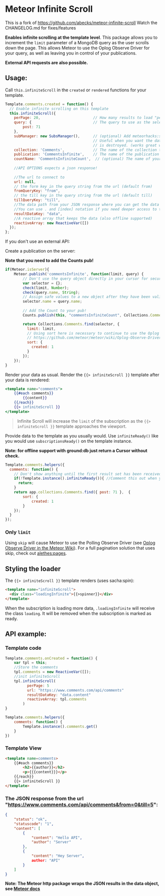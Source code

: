 # Meteor Infinite Scroll
This is a fork of https://github.com/abecks/meteor-infinite-scroll
Watch the CHANGELOG.md for fixes/features

**Enables infinite scrolling at the template level**. This package allows you to increment the `limit` parameter of a MongoDB query as the user scrolls down the page. This allows Meteor to use the Oplog Observe Driver for your query, as well as leaving you in control of your publications.

**External API requests are also possible.**

## Usage:

Call `this.infiniteScroll` in the `created` or `rendered` functions for your template.

```js
Template.comments.created = function() {
  // Enable infinite scrolling on this template
  this.infiniteScroll({
    perPage: 20,                        // How many results to load "per page", optional if using cacheLimit option in SubsManager
    query: {                            // The query to use as the selector in our collection.find() query, not supported for API
        post: 71
    },
    subManager: new SubsManager(),      // (optional) Add meteorhacks:subs-manager to set the subscription on
                                        // Useful when you want the data to persist after this template 
                                        // is destroyed. (works great with ground:db)
    collection: 'Comments',             // The name of the collection to use for counting results
    publication: 'CommentsInfinite',    // The name of the publication to subscribe.
    countName: 'CommentsInfiniteCount',  // (optional) The name of your Count pub, will use <publication>Count as default value
    
    //API OPTIONS expects a json response!
    
    //The url to connect to
    url: null,
    // the form key in the query string from the url (default from)
    fromQueryKey: "from",
    // the till key in the query string from the url (default till)
    tillQueryKey: "till",
    //The data path from your JSON response where you can get the data array.
    //You can use . and [index] notation if you need deeper access to the object
    resultDataKey: "data",
    //A reactive array that keeps the data (also offline supported)
    reactiveArray: new ReactiveVar([])
  });
};
```

If you don't use an external API:

Create a publication on the server:

**Note that you need to add the Counts pub!**

```js
if(Meteor.isServer){
    Meteor.publish('commentsInfinite', function(limit, query) {
        // Don't use the query object directly in your cursor for security!
        var selector = {};
        check(limit, Number);
        check(query.name, String);
        // Assign safe values to a new object after they have been validated
        selector.name = query.name;
        
        // Add the Count to your pub!
        Counts.publish(this, "commentsInfiniteCount", Collections.Comments.find(selector, {limit: limit}));

        return Collections.Comments.find(selector, {
          limit: limit,
          // Using sort here is necessary to continue to use the Oplog Observe Driver!
          // https://github.com/meteor/meteor/wiki/Oplog-Observe-Driver
          sort: {
            created: 1
          }
        });
    });
}
```

Render your data as usual. Render the `{{> infiniteScroll }}` template after your data is rendered:

```handlebars
<template name="comments">
    {{#each comments}}
        {{content}}
    {{/each}}
    {{> infiniteScroll }}
</template>
```
> Infinite Scroll will increase the `limit` of the subscription as the `{{> infiniteScroll }}` template approaches the viewport.

Provide data to the template as you usually would. Use `infiniteReady()` like you would use `subscriptionsReady()` on the template instance.

**Note: for offline support with ground:db just return a Cursor without check.**

```js
Template.comments.helpers({
  comments: function() {
    // Don't show anything until the first result set has been received
    if(!Template.instance().infiniteReady()){ //Comment this out when you want offline support
      return;
    }
    return app.collections.Comments.find({ post: 71 },  {
        sort: {
            created: 1
        }
    });
  }
});
```

### Only `limit`

Using `skip` will cause Meteor to use the Polling Observe Driver (see [Oplog Observe Driver in the Meteor Wiki](https://github.com/meteor/meteor/wiki/Oplog-Observe-Driver)). For a full pagination solution that uses skip, check out [alethes:pages](https://github.com/alethes/meteor-pages).

## Styling the loader
The `{{> infiniteScroll }}` template renders (uses sacha:spin):
```html
<template name="infiniteScroll">
  <div class="loadingInfinite">{{>spinner}}</div>
</template>
```

When the subscription is loading more data, `.loadingInfinite` will receive the class `loading`. It will be removed when the subscription is marked as ready.

## API example:

### Template code
```js
Template.comments.onCreated = function() {
    var tpl = this;
    //Store the comments
    tpl.comments = new ReactiveVar([]);
    //init infiniteScroll
    tpl.infiniteScroll(
          perPage: 5
          url: "https://www.comments.com/api/comments"
          resultDataKey: "data.content"
          reactiveArray: tpl.comments
        )
}

Template.comments.helpers({
    comments: function() {
        Template.instance().comments.get()
    }
})
```

### Template View
```html
<template name=comments>
    {{#each comments}}
        <h2>{{author}}</h2>
        <p>{{{content}}}</p>
    {{/each}}
    {{> infiniteScroll }}
</template>
```
### The JSON response from the url "https://www.comments.com/api/comments&from=0&till=5":
```json
{
    "status": "ok",
    "statuscode": "1",
    "content": [
        {
            "content": "Hello API",
            "author": "Server"
        },
        {
            "content": "Hey Server",
            author: "API"
        }
    ]
}
```

**Note: The Meteor http package wraps the JSON results in the data object, see [Meteor docs](http://docs.meteor.com/#/full/http_call)**